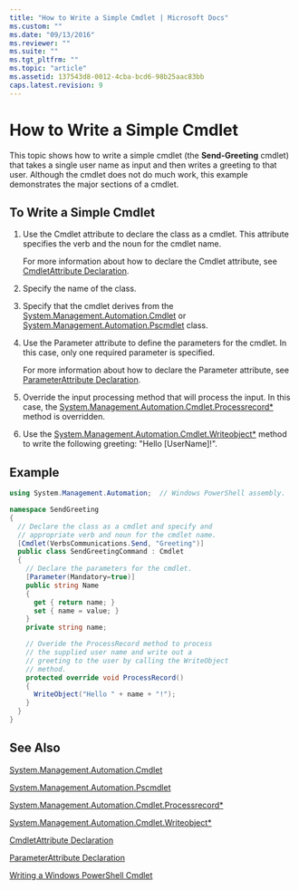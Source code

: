 ```yaml
---
title: "How to Write a Simple Cmdlet | Microsoft Docs"
ms.custom: ""
ms.date: "09/13/2016"
ms.reviewer: ""
ms.suite: ""
ms.tgt_pltfrm: ""
ms.topic: "article"
ms.assetid: 137543d8-0012-4cba-bcd6-98b25aac83bb
caps.latest.revision: 9
---
```

# How to Write a Simple Cmdlet

This topic shows how to write a simple cmdlet (the **Send-Greeting** cmdlet) that takes a single user name as input  and then writes a greeting to that user. Although the cmdlet does not do much work, this example demonstrates the major sections of a cmdlet.

## To Write a Simple Cmdlet

1. Use the Cmdlet attribute to declare the class as a cmdlet. This attribute specifies the verb and the noun for the cmdlet name.

    For more information about how to declare the Cmdlet attribute, see [CmdletAttribute Declaration](./cmdlet-attribute-declaration.md).

2. Specify the name of the class.

3. Specify that the cmdlet derives from the [System.Management.Automation.Cmdlet](/dotnet/api/System.Management.Automation.Cmdlet) or [System.Management.Automation.Pscmdlet](/dotnet/api/System.Management.Automation.PSCmdlet) class.

4. Use the Parameter attribute to define the parameters for the cmdlet. In this case, only one required parameter is specified.

    For more information about how to declare the Parameter attribute, see [ParameterAttribute Declaration](./parameter-attribute-declaration.md).

5. Override the input processing method that will process the input. In this case, the [System.Management.Automation.Cmdlet.Processrecord*](/dotnet/api/System.Management.Automation.Cmdlet.ProcessRecord) method is overridden.

6. Use the [System.Management.Automation.Cmdlet.Writeobject*](/dotnet/api/System.Management.Automation.Cmdlet.WriteObject) method to write the following greeting: "Hello [UserName]!".

## Example

```csharp
using System.Management.Automation;  // Windows PowerShell assembly.

namespace SendGreeting
{
  // Declare the class as a cmdlet and specify and
  // appropriate verb and noun for the cmdlet name.
  [Cmdlet(VerbsCommunications.Send, "Greeting")]
  public class SendGreetingCommand : Cmdlet
  {
    // Declare the parameters for the cmdlet.
    [Parameter(Mandatory=true)]
    public string Name
    {
      get { return name; }
      set { name = value; }
    }
    private string name;

    // Overide the ProcessRecord method to process
    // the supplied user name and write out a
    // greeting to the user by calling the WriteObject
    // method.
    protected override void ProcessRecord()
    {
      WriteObject("Hello " + name + "!");
    }
  }
}
```

## See Also

[System.Management.Automation.Cmdlet](/dotnet/api/System.Management.Automation.Cmdlet)

[System.Management.Automation.Pscmdlet](/dotnet/api/System.Management.Automation.PSCmdlet)

[System.Management.Automation.Cmdlet.Processrecord*](/dotnet/api/System.Management.Automation.Cmdlet.ProcessRecord)

[System.Management.Automation.Cmdlet.Writeobject*](/dotnet/api/System.Management.Automation.Cmdlet.WriteObject)

[CmdletAttribute Declaration](./cmdlet-attribute-declaration.md)

[ParameterAttribute Declaration](./parameter-attribute-declaration.md)

[Writing a Windows PowerShell Cmdlet](./writing-a-windows-powershell-cmdlet.md)

